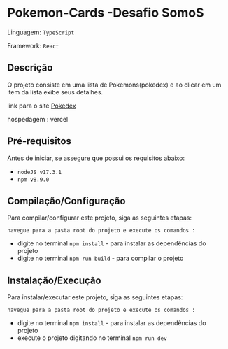 # Pokemon-Cards -Desafio SomoS

Linguagem: `TypeScript`

Framework: `React`

## Descrição

O projeto consiste em uma lista de Pokemons(pokedex) e ao clicar em um item da lista exibe seus detalhes.

link para o site
<a href='https://pokemon-card-wine.vercel.app/'>Pokedex</a>

hospedagem : vercel

## Pré-requisitos

Antes de iniciar, se assegure que possui os requisitos abaixo:

- `nodeJS v17.3.1` 
- `npm v8.9.0`

## Compilação/Configuração

Para compilar/configurar este projeto, siga as seguintes etapas:

`navegue para a pasta root do projeto e execute os comandos :`
- digite no terminal `npm install` - para instalar as dependências do projeto
- digite no terminal `npm run build` - para compilar o projeto


## Instalação/Execução

Para instalar/executar este projeto, siga as seguintes etapas:

`navegue para a pasta root do projeto e execute os comandos :`
- digite no terminal `npm install` - para instalar as dependências do projeto
- execute o projeto digitando no terminal `npm run dev`

